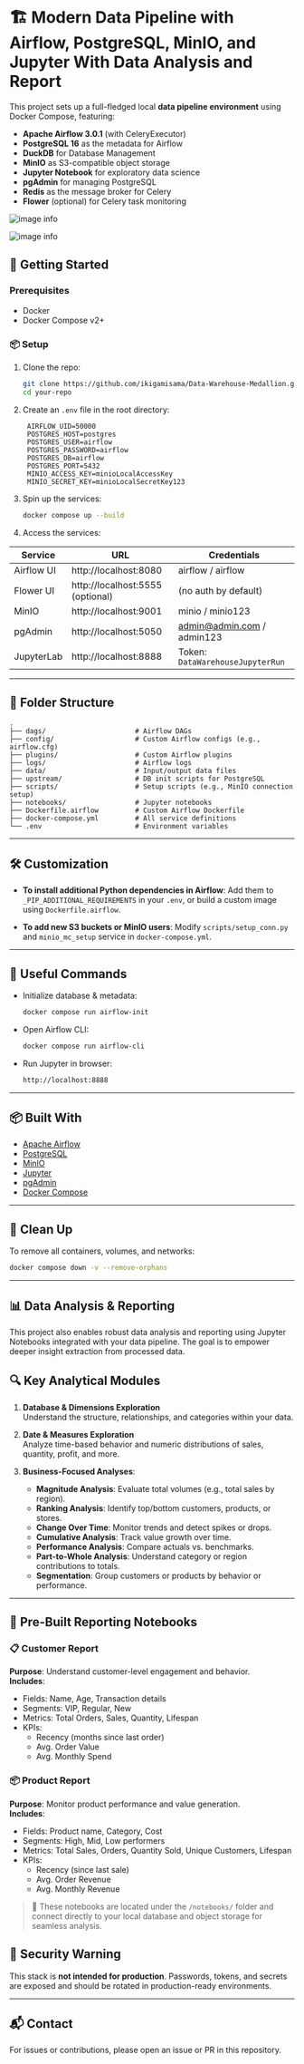# 🏗️ Modern Data Pipeline with Airflow, PostgreSQL, MinIO, and Jupyter With Data Analysis and Report

This project sets up a full-fledged local **data pipeline environment** using Docker Compose, featuring:

- **Apache Airflow 3.0.1** (with CeleryExecutor)
- **PostgreSQL 16** as the metadata for Airflow
- **DuckDB** for Database Management
- **MinIO** as S3-compatible object storage
- **Jupyter Notebook** for exploratory data science
- **pgAdmin** for managing PostgreSQL
- **Redis** as the message broker for Celery
- **Flower** (optional) for Celery task monitoring

![image info](./assets/dag_df.PNG)

![image info](./assets/dag_sql.PNG)

## 🚀 Getting Started

### Prerequisites

- Docker
- Docker Compose v2+

### 📦 Setup

1. Clone the repo:

   ```bash
   git clone https://github.com/ikigamisama/Data-Warehouse-Medallion.git
   cd your-repo
   ```

2. Create an `.env` file in the root directory:

   ```env
    AIRFLOW_UID=50000
    POSTGRES_HOST=postgres
    POSTGRES_USER=airflow
    POSTGRES_PASSWORD=airflow
    POSTGRES_DB=airflow
    POSTGRES_PORT=5432
    MINIO_ACCESS_KEY=minioLocalAccessKey
    MINIO_SECRET_KEY=minioLocalSecretKey123
   ```

3. Spin up the services:

   ```bash
   docker compose up --build
   ```

4. Access the services:

| Service    | URL                              | Credentials                      |
| ---------- | -------------------------------- | -------------------------------- |
| Airflow UI | http://localhost:8080            | airflow / airflow                |
| Flower UI  | http://localhost:5555 (optional) | (no auth by default)             |
| MinIO      | http://localhost:9001            | minio / minio123                 |
| pgAdmin    | http://localhost:5050            | admin@admin.com / admin123       |
| JupyterLab | http://localhost:8888            | Token: `DataWarehouseJupyterRun` |

---

## 🧱 Folder Structure

```
.
├── dags/                      # Airflow DAGs
├── config/                    # Custom Airflow configs (e.g., airflow.cfg)
├── plugins/                   # Custom Airflow plugins
├── logs/                      # Airflow logs
├── data/                      # Input/output data files
├── upstream/                  # DB init scripts for PostgreSQL
├── scripts/                   # Setup scripts (e.g., MinIO connection setup)
├── notebooks/                 # Jupyter notebooks
├── Dockerfile.airflow         # Custom Airflow Dockerfile
├── docker-compose.yml         # All service definitions
└── .env                       # Environment variables
```

---

## 🛠️ Customization

- **To install additional Python dependencies in Airflow**:
  Add them to `_PIP_ADDITIONAL_REQUIREMENTS` in your `.env`, or build a custom image using `Dockerfile.airflow`.

- **To add new S3 buckets or MinIO users**:
  Modify `scripts/setup_conn.py` and `minio_mc_setup` service in `docker-compose.yml`.

---

## 🧪 Useful Commands

- Initialize database & metadata:

  ```bash
  docker compose run airflow-init
  ```

- Open Airflow CLI:

  ```bash
  docker compose run airflow-cli
  ```

- Run Jupyter in browser:
  ```bash
  http://localhost:8888
  ```

---

## 📦 Built With

- [Apache Airflow](https://airflow.apache.org/)
- [PostgreSQL](https://www.postgresql.org/)
- [MinIO](https://min.io/)
- [Jupyter](https://jupyter.org/)
- [pgAdmin](https://www.pgadmin.org/)
- [Docker Compose](https://docs.docker.com/compose/)

---

## 🧹 Clean Up

To remove all containers, volumes, and networks:

```bash
docker compose down -v --remove-orphans
```

---

## 📊 Data Analysis & Reporting

This project also enables robust data analysis and reporting using Jupyter Notebooks integrated with your data pipeline. The goal is to empower deeper insight extraction from processed data.

## 🔍 Key Analytical Modules

1. **Database & Dimensions Exploration**  
   Understand the structure, relationships, and categories within your data.

2. **Date & Measures Exploration**  
   Analyze time-based behavior and numeric distributions of sales, quantity, profit, and more.

3. **Business-Focused Analyses**:
   - **Magnitude Analysis**: Evaluate total volumes (e.g., total sales by region).
   - **Ranking Analysis**: Identify top/bottom customers, products, or stores.
   - **Change Over Time**: Monitor trends and detect spikes or drops.
   - **Cumulative Analysis**: Track value growth over time.
   - **Performance Analysis**: Compare actuals vs. benchmarks.
   - **Part-to-Whole Analysis**: Understand category or region contributions to totals.
   - **Segmentation**: Group customers or products by behavior or performance.

---

## 📝 Pre-Built Reporting Notebooks

### 📋 Customer Report

**Purpose**: Understand customer-level engagement and behavior.  
**Includes**:

- Fields: Name, Age, Transaction details
- Segments: VIP, Regular, New
- Metrics: Total Orders, Sales, Quantity, Lifespan
- KPIs:
  - Recency (months since last order)
  - Avg. Order Value
  - Avg. Monthly Spend

### 📦 Product Report

**Purpose**: Monitor product performance and value generation.  
**Includes**:

- Fields: Product name, Category, Cost
- Segments: High, Mid, Low performers
- Metrics: Total Sales, Orders, Quantity Sold, Unique Customers, Lifespan
- KPIs:
  - Recency (since last sale)
  - Avg. Order Revenue
  - Avg. Monthly Revenue

> 📁 These notebooks are located under the `/notebooks/` folder and connect directly to your local database and object storage for seamless analysis.

## 🔐 Security Warning

This stack is **not intended for production**. Passwords, tokens, and secrets are exposed and should be rotated in production-ready environments.

---

## 📬 Contact

For issues or contributions, please open an issue or PR in this repository.
